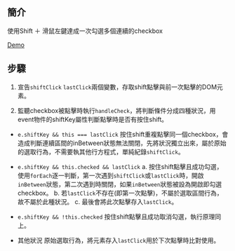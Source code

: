 ## 簡介

使用Shift ＋ 滑鼠左鍵達成一次勾選多個連續的checkbox

[Demo](https://yclin1815.github.io/JavaScript30/10-Hold-Shift-and-Check-Checkboxes)

## 步驟

1. 宣告`shiftClick` `lastClick`兩個變數，存取shift點擊與前一次點擊的DOM元素。

2. 監聽checkbox被點擊時執行`handleCheck`，將判斷條件分成四種狀況，用event物件的shiftKey屬性判斷點擊時是否有按住shift。

* `e.shiftKey && this === lastClick`
按住shift重複點擊同一個checkbox，會造成判斷連續區間的inBetween狀態無法關閉，先將狀況獨立出來，屬於原始的選取行為，不需要執其他行方程式，單純紀錄`shiftClick`。

* `e.shiftKey && this.checked && lastClick`
a. 按住shift點擊且成功勾選，使用`forEach`逐一判斷，第一次遇到`shiftClick`或`lastClick`時，開啟`inBetween`狀態，第二次遇到時關閉，如果`inBetween`狀態被設為開啟即勾選checkbox。
b. 若`lastClick`不存在(即第一次點擊)，不屬於選取區間行為，故不屬於此種狀況。
c. 最後會將此次點擊存入`lastClick`。

* `e.shiftKey && !this.checked`
按住shift點擊且成功取消勾選，執行原理同上。

*  其他狀況
原始選取行為，將元素存入`lastClick`用於下次點擊時比對使用。
